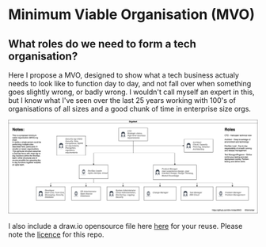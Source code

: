 # Minimum Viable Organisation (MVO)
## What roles do we need to form a tech organisation?

Here I propose a MVO, designed to show what a tech business actualy needs to look like to function day to day, and not fall over when something goes slightly wrong, or badly wrong. I wouldn't call myself an expert in this, but I know what I've seen over the last 25 years working with 100's of organisations of all sizes and a good chunk of time in enterprise size orgs.

![Image of MVO](https://github.com/tim-minter/MVO/blob/main/minimum%20viable%20organisation%20(generic).png)

I also include a draw.io opensource file here [here](https://github.com/tim-minter/MVO/blob/main/minimum%20viable%20organisation%20(generic).drawio) for your reuse. Please note the [licence](https://github.com/tim-minter/MVO/blob/main/LICENSE) for this repo.
